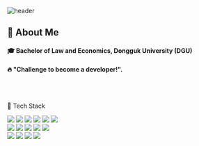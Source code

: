 ![header](https://capsule-render.vercel.app/api?type=rounded&color=gradient&customColorList=0,2,2,5,30&section=header&text=🤍%20Welcome%20%to%20%Ming's%20git%20🤍&fontSize=50&theme=radical)

  
</div>

<div>
  <!--Body-->
  
  ## 👀 About Me
  #### :mortar_board: Bachelor of Law and Economics, Dongguk University (DGU) 
  #### :fire: "Challenge to become a developer!".<br/>
  <br/>
  <br/>
  
  
 🧱 Tech Stack

 <!--Java-->
   <img src="https://img.shields.io/badge/java-007396?style=for-the-badge&logo=java&logoColor=white"> 
   <img src="https://img.shields.io/badge/html5-E34F26?style=for-the-badge&logo=html5 html5&logoColor=black">
   <img src="https://img.shields.io/badge/javascript-F7DF1E?style=for-the-badge&logo=javascript javascript&logoColor=black">
   <img src="https://img.shields.io/badge/css3-1572B6?style=for-the-badge&logo=css3 css3&logoColor=black">
   <img src="https://img.shields.io/badge/springboot-6DB33F?style=for-the-badge&logo=springboot springboot&logoColor=black">
   <img src="https://img.shields.io/badge/kotlin-7F52FF?style=for-the-badge&logo=springboot springboot&logoColor=black">
      </br>
   <img src="https://img.shields.io/badge/linux-FCC624?style=for-the-badge&logo=linux linux&logoColor=black">
   <img src="https://img.shields.io/badge/ubuntu-E95420?style=for-the-badge&logo=ubuntu ubuntu&logoColor=black">
   <img src="https://img.shields.io/badge/oracle-F80000?style=for-the-badge&logo=oracle oracle&logoColor=black">

   <img src="https://img.shields.io/badge/docker-2496ED?style=for-the-badge&logo=docker docker&logoColor=black">
   <img src="https://img.shields.io/badge/visualstudiocode-007ACC?style=for-the-badge&logo=visualstudiocode visualstudiocode&logoColor=black">
   </br>
   <img src="https://img.shields.io/badge/eclipseide-2C2255?style=for-the-badge&logo=eclipseide eclipseide&logoColor=black">
   <img src="https://img.shields.io/badge/intellijidea-000000?style=for-the-badge&logo=intellijidea intellijidea&logoColor=black">
   <img src="https://img.shields.io/badge/git-F05032?style=for-the-badge&logo=git git&logoColor=black">
   <img src="https://img.shields.io/badge/slack-4A154B?style=for-the-badge&logo=slack slack&logoColor=black">
   
   
   


  
</div>
<!--
**Mingmin99/Mingmin99** is a ✨ _special_ ✨ repository because its `README.md` (this file) appears on your GitHub profile.

Here are some ideas to get you started:

- 🔭 I’m currently working on ...
- 🌱 I’m currently learning ...
- 👯 I’m looking to collaborate on ...
- 🤔 I’m looking for help with ...
- 💬 Ask me about ...
- 📫 How to reach me: ...
- 😄 Pronouns: ...
- ⚡ Fun fact: ...
-->
